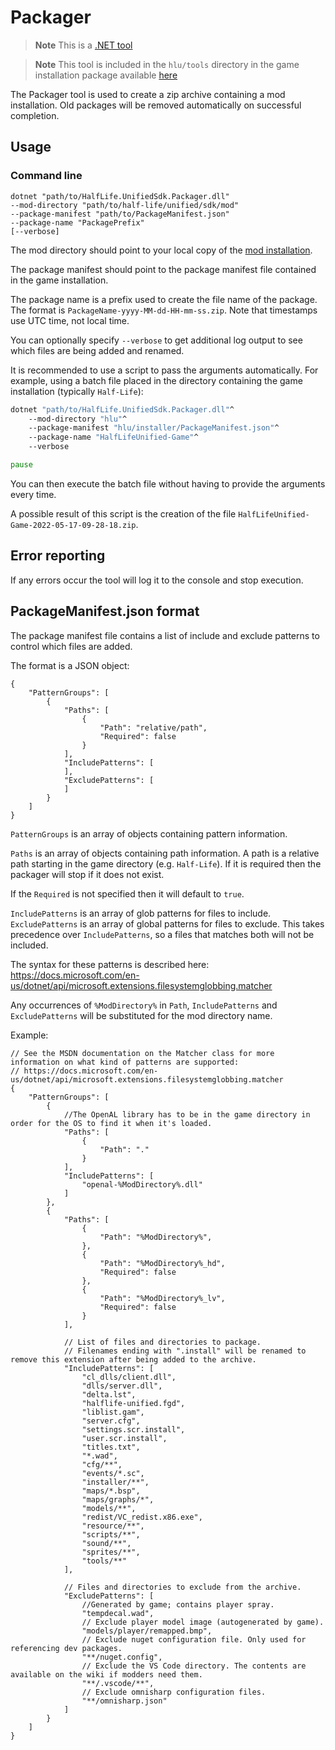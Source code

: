 # Packager

> **Note**
> This is a [.NET tool](/docs/dotnet-tools.md)

> **Note**
> This tool is included in the `hlu/tools` directory in the game installation package available [here](https://github.com/SamVanheer/halflife-unified-sdk/releases)

The Packager tool is used to create a zip archive containing a mod installation.
Old packages will be removed automatically on successful completion.

## Usage

### Command line

```
dotnet "path/to/HalfLife.UnifiedSdk.Packager.dll"
--mod-directory "path/to/half-life/unified/sdk/mod"
--package-manifest "path/to/PackageManifest.json"
--package-name "PackagePrefix"
[--verbose]
```
The mod directory should point to your local copy of the [mod installation](/INSTALL.md).

The package manifest should point to the package manifest file contained in the game installation.

The package name is a prefix used to create the file name of the package. The format is `PackageName-yyyy-MM-dd-HH-mm-ss.zip`. Note that timestamps use UTC time, not local time.

You can optionally specify `--verbose` to get additional log output to see which files are being added and renamed.

It is recommended to use a script to pass the arguments automatically. For example, using a batch file placed in the directory containing the game installation (typically `Half-Life`):
```bat
dotnet "path/to/HalfLife.UnifiedSdk.Packager.dll"^
	--mod-directory "hlu"^
	--package-manifest "hlu/installer/PackageManifest.json"^
	--package-name "HalfLifeUnified-Game"^
	--verbose

pause
```

You can then execute the batch file without having to provide the arguments every time.

A possible result of this script is the creation of the file `HalfLifeUnified-Game-2022-05-17-09-28-18.zip`.

## Error reporting

If any errors occur the tool will log it to the console and stop execution.

## PackageManifest.json format

The package manifest file contains a list of include and exclude patterns to control which files are added.

The format is a JSON object:
```jsonc
{
	"PatternGroups": [
		{
			"Paths": [
				{
					"Path": "relative/path",
					"Required": false
				}
			],
			"IncludePatterns": [
			],
			"ExcludePatterns": [
			]
		}
	]
}
```

`PatternGroups` is an array of objects containing pattern information.

`Paths` is an array of objects containing path information. A path is a relative path starting in the game directory (e.g. `Half-Life`). If it is required then the packager will stop if it does not exist.

If the `Required` is not specified then it will default to `true`.

`IncludePatterns` is an array of glob patterns for files to include.
`ExcludePatterns` is an array of global patterns for files to exclude. This takes precedence over `IncludePatterns`, so a files that matches both will not be included.

The syntax for these patterns is described here: https://docs.microsoft.com/en-us/dotnet/api/microsoft.extensions.filesystemglobbing.matcher

Any occurrences of `%ModDirectory%` in `Path`, `IncludePatterns` and `ExcludePatterns` will be substituted for the mod directory name.

Example:
```jsonc
// See the MSDN documentation on the Matcher class for more information on what kind of patterns are supported:
// https://docs.microsoft.com/en-us/dotnet/api/microsoft.extensions.filesystemglobbing.matcher
{
	"PatternGroups": [
		{
			//The OpenAL library has to be in the game directory in order for the OS to find it when it's loaded.
			"Paths": [
				{
					"Path": "."
				}
			],
			"IncludePatterns": [
				"openal-%ModDirectory%.dll"
			]
		},
		{
			"Paths": [
				{
					"Path": "%ModDirectory%",
				},
				{
					"Path": "%ModDirectory%_hd",
					"Required": false
				},
				{
					"Path": "%ModDirectory%_lv",
					"Required": false
				}
			],
			
			// List of files and directories to package.
			// Filenames ending with ".install" will be renamed to remove this extension after being added to the archive.
			"IncludePatterns": [
				"cl_dlls/client.dll",
				"dlls/server.dll",
				"delta.lst",
				"halflife-unified.fgd",
				"liblist.gam",
				"server.cfg",
				"settings.scr.install",
				"user.scr.install",
				"titles.txt",
				"*.wad",
				"cfg/**",
				"events/*.sc",
				"installer/**",
				"maps/*.bsp",
				"maps/graphs/*",
				"models/**",
				"redist/VC_redist.x86.exe",
				"resource/**",
				"scripts/**",
				"sound/**",
				"sprites/**",
				"tools/**"
			],
			
			// Files and directories to exclude from the archive.
			"ExcludePatterns": [
				//Generated by game; contains player spray.
				"tempdecal.wad",
				// Exclude player model image (autogenerated by game).
				"models/player/remapped.bmp",
				// Exclude nuget configuration file. Only used for referencing dev packages.
				"**/nuget.config",
				// Exclude the VS Code directory. The contents are available on the wiki if modders need them.
				"**/.vscode/**",
				// Exclude omnisharp configuration files.
				"**/omnisharp.json"
			]
		}
	]
}
```
